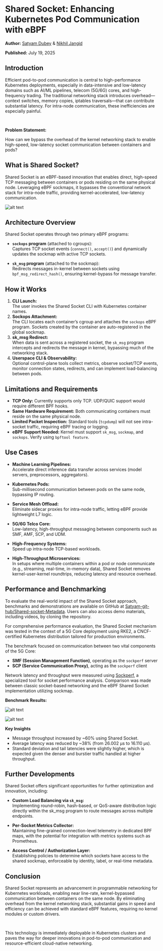 # Shared Socket: Enhancing Kubernetes Pod Communication with eBPF

**Author:** [Satyam Dubey](https://www.linkedin.com/in/satyam-dubey-142598258/) & [Nikhil Jangid](https://www.linkedin.com/in/nikhil-jangid-ab6625269/)

**Published:** July 19, 2025

## Introduction

Efficient pod-to-pod communication is central to high-performance Kubernetes deployments, especially in data-intensive and low-latency domains such as AI/ML pipelines, telecom (5G/6G) cores, and high-frequency trading. The traditional networking stack introduces overhead—context switches, memory copies, iptables traversals—that can contribute substantial latency. For intra-node communication, these inefficiencies are especially painful.

<br>

**Problem Statement:**

How can we bypass the overhead of the kernel networking stack to enable high-speed, low-latency socket communication between containers and pods?

## What is Shared Socket?

Shared Socket is an eBPF-based innovation that enables direct, high-speed TCP messaging between containers or pods residing on the same physical node. Leveraging eBPF sockmaps, it bypasses the conventional network stack for intra-node traffic, providing kernel-accelerated, low-latency communication.

![alt text](./images/shared-socket-for-k8s-pods/ebpf-shared-socket.png)

## Architecture Overview

Shared Socket operates through two primary eBPF programs:

- **`sockops` program** (attached to cgroups):  
   Captures TCP socket events (`connect()`, `accept()`) and dynamically updates the sockmap with active TCP sockets.

- **`sk_msg` program** (attached to the sockmap):  
   Redirects messages in-kernel between sockets using `bpf_msg_redirect_hash()`, ensuring kernel-bypass for message transfer.

## How it Works

1. **CLI Launch:**  
   The user invokes the Shared Socket CLI with Kubernetes container names.
2. **Sockops Attachment:**  
   The CLI locates each container’s cgroup and attaches the `sockops` eBPF program. Sockets created by the container are auto-registered in the global sockmap.
3. **sk_msg Redirect:**  
   When data is sent across a registered socket, the `sk_msg` program intercepts and redirects the message in kernel, bypassing much of the networking stack.
4. **Userspace CLI & Observability:**  
   Optional control-plane tools collect metrics, observe socket/TCP events, monitor connection states, redirects, and can implement load-balancing between pods.

## Limitations and Requirements

- **TCP Only:** Currently supports only TCP. UDP/QUIC support would require different BPF hooks.
- **Same Hardware Requirement:** Both communicating containers must reside on the same physical node.
- **Limited Packet Inspection:** Standard tools (`tcpdump`) will not see intra-socket traffic, requiring eBPF tracing or logging.
- **eBPF Support Needed:** Kernel must support `sk_msg`, `sockmap`, and `sockops`. Verify using `bpftool feature`.

## Use Cases

- **Machine Learning Pipelines:**  
   Accelerate direct inference data transfer across services (model servers, preprocessors, aggregators).

- **Kubernetes Pods:**  
   Sub-millisecond communication between pods on the same node, bypassing IP routing.

- **Service Mesh Offload:**  
   Eliminate sidecar proxies for intra-node traffic, letting eBPF provide lightweight L7 logic.

- **5G/6G Telco Core:**  
   Low-latency, high-throughput messaging between components such as SMF, AMF, SCP, and UDM.

- **High-Frequency Systems:**  
   Speed up intra-node TCP-based workloads.

- **High-Throughput Microservices:**  
   In setups where multiple containers within a pod or node communicate (e.g., streaming, real-time, in-memory data), Shared Socket removes kernel-user-kernel roundtrips, reducing latency and resource overhead.

## Performance and Benchmarking

To evaluate the real-world impact of the Shared Socket approach, benchmarks and demonstrations are available on GitHub at [Satyam-git-hub/Shared-socket-Metadata](https://github.com/Satyam-git-hub/Shared-socket-Metadata). Users can also access demo materials, including videos, by cloning the repository.

For comprehensive performance evaluation, the Shared Socket mechanism was tested in the context of a 5G Core deployment using RKE2, a CNCF-certified Kubernetes distribution tailored for production environments.

The benchmark focused on communication between two vital components of the 5G Core:

- **SMF (Session Management Function)**, operating as the `sockperf` server
- **SCP (Service Communication Proxy)**, acting as the `sockperf` client

Network latency and throughput were measured using [Sockperf](https://github.com/Mellanox/sockperf), a specialized tool for socket performance analysis. Comparison was made between classic socket-based networking and the eBPF Shared Socket implementation utilizing sockmap.

**Benchmark Results:**

![alt text](./images/shared-socket-for-k8s-pods/performance-comparison.png)

![alt text](./images/shared-socket-for-k8s-pods/metrics-comparison.png)

**Key Insights**

- Message throughput increased by ~60% using Shared Socket.
- Average latency was reduced by ~38% (from 26.002 µs to 16.110 µs).
- Standard deviation and tail latencies were slightly higher, which is expected given the denser and burstier traffic handled at higher throughput.

## Further Developments

Shared Socket offers significant opportunities for further optimization and innovation, including:

- **Custom Load Balancing via `sk_msg`:**  
  Implementing round-robin, hash-based, or QoS-aware distribution logic directly within the sk_msg program to route messages across multiple endpoints.

- **Per-Socket Metrics Collector:**  
  Maintaining fine-grained connection-level telemetry in dedicated BPF maps, with the potential for integration with metrics systems such as Prometheus.

- **Access Control / Authorization Layer:**  
  Establishing policies to determine which sockets have access to the shared sockmap, enforceable by identity, label, or real-time metadata.

## Conclusion

Shared Socket represents an advancement in programmable networking for Kubernetes workloads, enabling near line-rate, kernel-bypassed communication between containers on the same node. By eliminating overhead from the kernel networking stack, substantial gains in speed and efficiency can be achieved with standard eBPF features, requiring no kernel modules or custom drivers.

<br>

This technology is immediately deployable in Kubernetes clusters and paves the way for deeper innovations in pod-to-pod communication and resource-efficient cloud-native networking.
